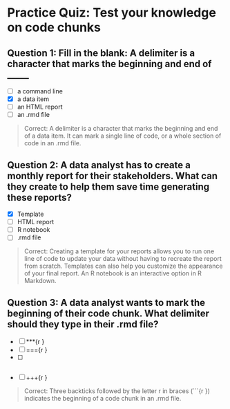 # Practice Quiz: Test your knowledge on code chunks

## Question 1: Fill in the blank: A delimiter is a character that marks the beginning and end of _____

- [ ] a command line
- [x] a data item
- [ ] an HTML report
- [ ] an .rmd file

> Correct: A delimiter is a character that marks the beginning and end of a data item. It can mark a single line of code, or a whole section of code in an .rmd file.

## Question 2: A data analyst has to create a monthly report for their stakeholders. What can they create to help them save time generating these reports?

- [x] Template
- [ ] HTML report
- [ ] R notebook
- [ ] .rmd file

> Correct: Creating a template for your reports allows you to run one line of code to update your data without having to recreate the report from scratch. Templates can also help you customize the appearance of your final report. An R notebook is an interactive option in R Markdown.

## Question 3: A data analyst wants to mark the beginning of their code chunk. What delimiter should they type in their .rmd file?

- [ ] ***{r }
- [ ] ==={r }
- [ ] ```{r }
- [ ] +++{r }

> Correct: Three backticks followed by the letter r in braces (```{r }) indicates the beginning of a code chunk in an .rmd file.
